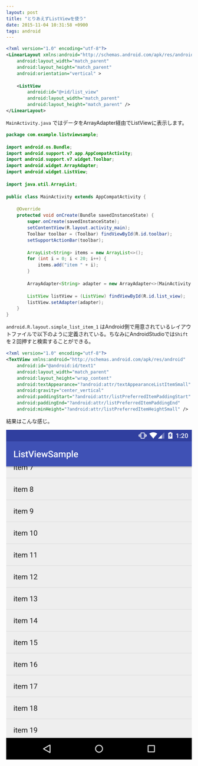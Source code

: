 ```yaml
---
layout: post
title: "とりあえずListViewを使う"
date: 2015-11-04 10:31:58 +0900
tags: android
---
```


```xml:layout/activity_main.xml
<?xml version="1.0" encoding="utf-8"?>
<LinearLayout xmlns:android="http://schemas.android.com/apk/res/android"
    android:layout_width="match_parent"
    android:layout_height="match_parent"
    android:orientation="vertical" >

    <ListView
        android:id="@+id/list_view"
        android:layout_width="match_parent"
        android:layout_height="match_parent" />
</LinearLayout>
```

`MainActivity.java` ではデータをArrayAdapter経由でListViewに表示します。

```java:MainActivity.java
package com.example.listviewsample;

import android.os.Bundle;
import android.support.v7.app.AppCompatActivity;
import android.support.v7.widget.Toolbar;
import android.widget.ArrayAdapter;
import android.widget.ListView;

import java.util.ArrayList;

public class MainActivity extends AppCompatActivity {

    @Override
    protected void onCreate(Bundle savedInstanceState) {
        super.onCreate(savedInstanceState);
        setContentView(R.layout.activity_main);
        Toolbar toolbar = (Toolbar) findViewById(R.id.toolbar);
        setSupportActionBar(toolbar);

        ArrayList<String> items = new ArrayList<>();
        for (int i = 0; i < 20; i++) {
            items.add("item " + i);
        }

        ArrayAdapter<String> adapter = new ArrayAdapter<>(MainActivity.this, android.R.layout.simple_list_item_1, items);

        ListView listView = (ListView) findViewById(R.id.list_view);
        listView.setAdapter(adapter);
    }
}
```

`android.R.layout.simple_list_item_1` はAndroid側で用意されているレイアウトファイルで以下のように定義されている。ちなみにAndroidStudioでは`Shift`を２回押すと検索することができる。

```xml:simple_list_item_1.xml
<?xml version="1.0" encoding="utf-8"?>
<TextView xmlns:android="http://schemas.android.com/apk/res/android"
    android:id="@android:id/text1"
    android:layout_width="match_parent"
    android:layout_height="wrap_content"
    android:textAppearance="?android:attr/textAppearanceListItemSmall"
    android:gravity="center_vertical"
    android:paddingStart="?android:attr/listPreferredItemPaddingStart"
    android:paddingEnd="?android:attr/listPreferredItemPaddingEnd"
    android:minHeight="?android:attr/listPreferredItemHeightSmall" />
```

結果はこんな感じ。

![listview](/assets/images/listview1.png "listview")
